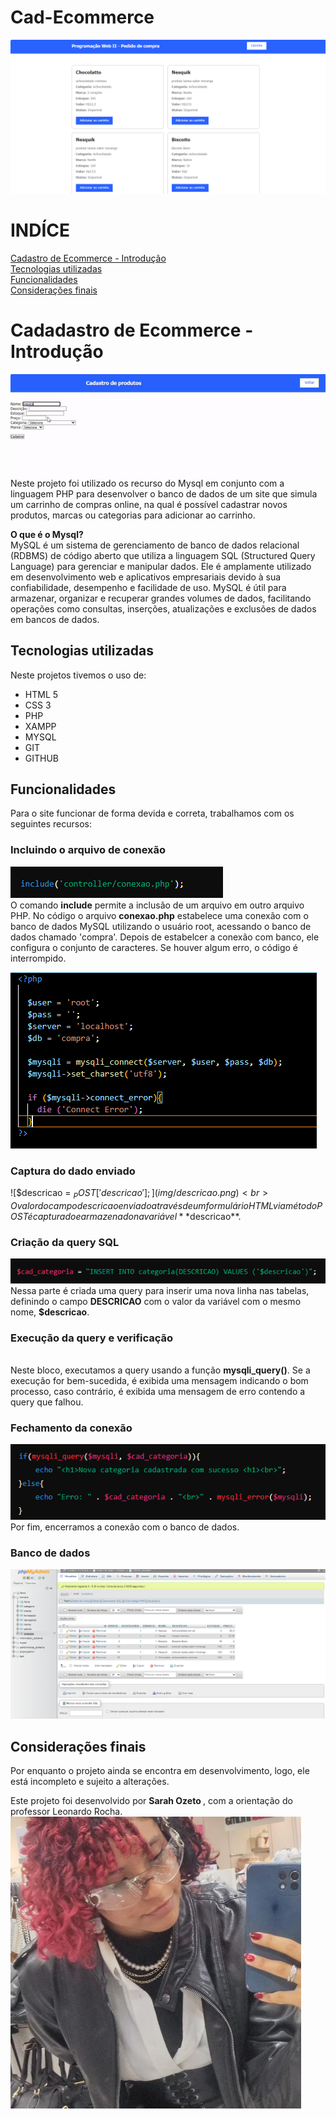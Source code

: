# Cad-Ecommerce
![index do site](img/indexdosite.php.png)

# INDÍCE
[Cadastro de Ecommerce - Introdução](#cadadastro-de-ecommerce---introdu%C3%A7%C3%A3o)<br>
[Tecnologias utilizadas](#tecnologias-utilizadas) <br>
[Funcionalidades](#funcionalidades) <br>
[Considerações finais](#considera%C3%A7%C3%B5es-finais)  <br>


# Cadadastro de Ecommerce - Introdução
![cadastro de produtos](img/cadastrodeprodutos.gif)<br>
Neste projeto foi utilizado os recurso do Mysql em conjunto com a linguagem PHP para desenvolver o banco de dados de um site que simula um carrinho de compras online, na qual é possível cadastrar novos produtos, marcas ou categorias para adicionar ao carrinho.

**O que é o Mysql?** <br>
MySQL é um sistema de gerenciamento de banco de dados relacional (RDBMS) de código aberto que utiliza a linguagem SQL (Structured Query Language) para gerenciar e manipular dados. Ele é amplamente utilizado em desenvolvimento web e aplicativos empresariais devido à sua confiabilidade, desempenho e facilidade de uso. MySQL é útil para armazenar, organizar e recuperar grandes volumes de dados, facilitando operações como consultas, inserções, atualizações e exclusões de dados em bancos de dados.

## Tecnologias utilizadas
Neste projetos tivemos o uso de:
* HTML 5 
* CSS 3
* PHP
* XAMPP
* MYSQL
* GIT 
* GITHUB

## Funcionalidades
Para o site funcionar de forma devida e correta, trabalhamos com os seguintes recursos:

### Incluindo o arquivo de conexão
![include('controller/conexao.php');](img/include.png) <br>
O comando **include** permite a inclusão de um arquivo em outro arquivo PHP. No código o arquivo **conexao.php** estabelece uma conexão com o banco de dados MySQL utilizando o usuário root, acessando o banco de dados chamado 'compra'. Depois de estabelcer a conexão com banco, ele configura o conjunto de caracteres. Se houver algum erro, o código é interrompido.
 
![conexao.php](img/conexao.png)

### Captura do dado enviado
![$descricao = $_POST['descricao'];](img/descricao.png)<br>
O valor do campo descricao enviado através de um formulário HTML via método POST é capturado e armazenado na variável **$descricao**.

### Criação da query SQL
![$cad_categoria = "INSERT INTO categoria(DESCRICAO) VALUES ('$descricao')";](img/criacaoquery.png)<br>
Nessa parte é criada uma query para inserir uma nova linha nas tabelas, definindo o campo **DESCRICAO** com o valor da variável com o mesmo nome, **$descricao**.

### Execução da query e verificação
![]()<br>
Neste bloco, executamos a query usando a função **mysqli_query()**. Se a execução for bem-sucedida, é exibida uma mensagem indicando o bom processo, caso contrário, é exibida uma mensagem de erro contendo a query que falhou.

### Fechamento da conexão
![mysqli_close($mysqli);](img/fechamentoconexao.png)<br>
Por fim, encerramos a conexão com o banco de dados.

### Banco de dados
![banco de dados](img/bancodedados.png)

## Considerações finais
Por enquanto o projeto ainda se encontra em desenvolvimento, logo, ele está incompleto e sujeito a alterações.

Este projeto foi desenvolvido por <strong> Sarah Ozeto </strong>, com a orientação do professor Leonardo Rocha. <br>
![Imagem de perfil](img/fotoperfil.png)